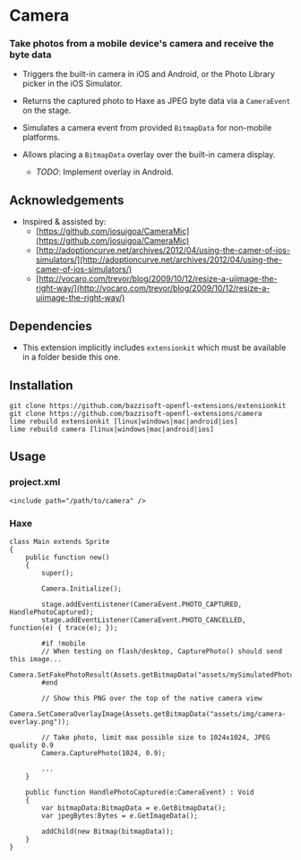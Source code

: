Camera
=======

### Take photos from a mobile device's camera and receive the byte data 

- Triggers the built-in camera in iOS and Android, or the Photo Library picker
  in the iOS Simulator. 

- Returns the captured photo to Haxe as JPEG byte data via a `CameraEvent` on the stage.

- Simulates a camera event from provided `BitmapData` for non-mobile platforms.

- Allows placing a `BitmapData` overlay over the built-in camera display.
    - *TODO*: Implement overlay in Android.


Acknowledgements
----------------

- Inspired & assisted by:
    - [https://github.com/josuigoa/CameraMic](https://github.com/josuigoa/CameraMic)
    - [http://adoptioncurve.net/archives/2012/04/using-the-camer-of-ios-simulators/](http://adoptioncurve.net/archives/2012/04/using-the-camer-of-ios-simulators/)
    - [http://vocaro.com/trevor/blog/2009/10/12/resize-a-uiimage-the-right-way/](http://vocaro.com/trevor/blog/2009/10/12/resize-a-uiimage-the-right-way/)


Dependencies
------------

- This extension implicitly includes `extensionkit` which must be available in a folder
  beside this one.


Installation
------------

    git clone https://github.com/bazzisoft-openfl-extensions/extensionkit
    git clone https://github.com/bazzisoft-openfl-extensions/camera
    lime rebuild extensionkit [linux|windows|mac|android|ios]
    lime rebuild camera [linux|windows|mac|android|ios]


Usage
-----

### project.xml

    <include path="/path/to/camera" />


### Haxe
    
    class Main extends Sprite
    {
        public function new()
        {
            super();

            Camera.Initialize();

            stage.addEventListener(CameraEvent.PHOTO_CAPTURED, HandlePhotoCaptured);
            stage.addEventListener(CameraEvent.PHOTO_CANCELLED, function(e) { trace(e); });
    
            #if !mobile
            // When testing on flash/desktop, CapturePhoto() should send this image...
            Camera.SetFakePhotoResult(Assets.getBitmapData("assets/mySimulatedPhoto.jpg"));
            #end

            // Show this PNG over the top of the native camera view
            Camera.SetCameraOverlayImage(Assets.getBitmapData("assets/img/camera-overlay.png"));
            
            // Take photo, limit max possible size to 1024x1024, JPEG quality 0.9
            Camera.CapturePhoto(1024, 0.9);

            ...
        }

        public function HandlePhotoCaptured(e:CameraEvent) : Void
        {
            var bitmapData:BitmapData = e.GetBitmapData();
            var jpegBytes:Bytes = e.GetImageData();

            addChild(new Bitmap(bitmapData));
        }
    }

